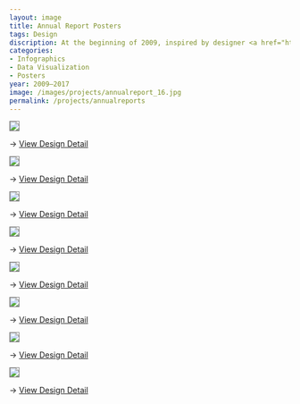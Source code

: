 ```yaml
---
layout: image
title: Annual Report Posters
tags: Design
discription: At the beginning of 2009, inspired by designer <a href="http://www.feltron.com">Nicholas Felton's Annual Reports</A>, I started recording various details in an attempt to create my own infographic poster documenting the various minutia of the year. In the following years, it was become a yearly tradition and way for me to look back over the past year. Each year takes the format of an 11x17 two-color poster set in two typefaces. The 2009 poster was featured in a lecture Mr. Felton gave at the <a href="http://vimeo.com/11132827">2010 see Conference</A>.
categories:
- Infographics
- Data Visualization
- Posters
year: 2009–2017
image: /images/projects/annualreport_16.jpg
permalink: /projects/annualreports
---
```

<head>
<style type="text/css">
img {
border: 1px solid grey;
}
</style>

</head>

<div class="images-left">
             <img src="/images/projects/annualreport_16.jpg">
<P>&rarr;  <a href="/extras/annualreport_16.html">View Design Detail</A></P>
            </div>

<div class="images-right">
             <img src="/images/projects/annualreport_15.jpg">
<P>&rarr;  <a href="/extras/annualreport_15.html">View Design Detail</A></P>
            </div>
<section class="clear"></section>

<div class="images-left">
             <img src="/images/projects/annualreport_14.jpg">
<P>&rarr;  <a href="/extras/annualreport_14.html">View Design Detail</A></P>
            </div>

<div class="images-right"><img src="/images/projects/annualreport_13.jpg">
<P> &rarr; <a href="/extras/annualreport_13.html">View Design Detail</A></P></div>
<section class="clear"></section>

<div class="images-left">
<img src="/images/projects/annualreport_12.jpg">
<P>&rarr; <a href="/extras/annualreport_12.html" class="visit">View Design Detail</A></P>
            </div>

<div class="images-right"><img src="/images/projects/annualreport_11.jpg">
<P>&rarr; <a href="/extras/annualreport_11.html" class="visit">View Design Detail</A></P></div>
<section class="clear"></section>

<div class="images-left">
<img src="/images/projects/annualreport_10.jpg">
<P>&rarr; <a href="/extras/annualreport_10.html" class="visit">View Design Detail</A></P>
            </div>

<div class="images-right"><img src="/images/projects/annualreport_09.jpg">
<P>&rarr; <a href="/extras/annualreport_09.html" class="visit">View Design Detail</A></P></div>

